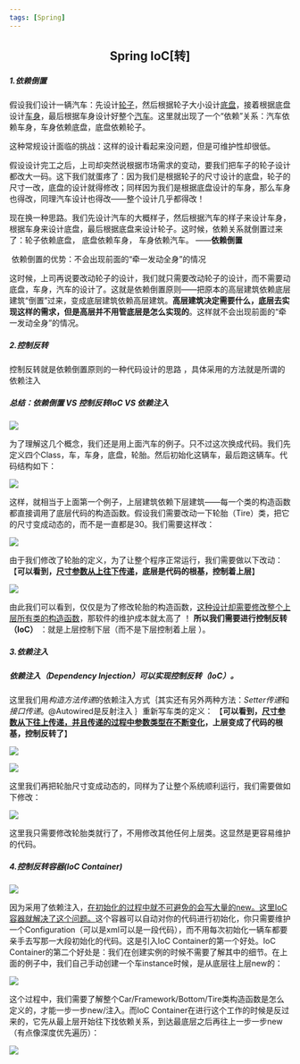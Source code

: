 ```yaml
---
tags: [Spring]
---
```

## <center>Spring IoC[转]</center>

##### 1.依赖倒置

​	假设我们设计一辆汽车：先设计<u>轮子</u>，然后根据轮子大小设计<u>底盘</u>，接着根据底盘设计<u>车身</u>，最后根据车身设计好整个<u>汽车</u>。这里就出现了一个“依赖”关系：汽车依赖车身，车身依赖底盘，底盘依赖轮子。

​	这种常规设计面临的挑战：这样的设计看起来没问题，但是可维护性却很低。

​	假设设计完工之后，上司却突然说根据市场需求的变动，要我们把车子的轮子设计都改大一码。这下我们就蛋疼了：因为我们是根据轮子的尺寸设计的底盘，轮子的尺寸一改，底盘的设计就得修改；同样因为我们是根据底盘设计的车身，那么车身也得改，同理汽车设计也得改——整个设计几乎都得改！	

​	现在换一种思路。我们先设计汽车的大概样子，然后根据汽车的样子来设计车身，根据车身来设计底盘，最后根据底盘来设计轮子。这时候，依赖关系就倒置过来了：轮子依赖底盘， 底盘依赖车身， 车身依赖汽车。 ——**依赖倒置**

​	依赖倒置的优势：不会出现前面的“牵一发动全身”的情况

​	这时候，上司再说要改动轮子的设计，我们就只需要改动轮子的设计，而不需要动底盘，车身，汽车的设计了。这就是依赖倒置原则——把原本的高层建筑依赖底层建筑“倒置”过来，变成底层建筑依赖高层建筑。**高层建筑决定需要什么，底层去实现这样的需求，但是高层并不用管底层是怎么实现的**。这样就不会出现前面的“牵一发动全身”的情况。 

##### 2.控制反转

控制反转就是依赖倒置原则的一种代码设计的思路 ，具体采用的方法就是所谓的依赖注入

##### 总结：依赖倒置 VS 控制反转IoC VS 依赖注入

![](https://fenglinliu.github.io/assets/img/blog/2019-02-18_152618.png)

为了理解这几个概念，我们还是用上面汽车的例子。只不过这次换成代码。我们先定义四个Class，车，车身，底盘，轮胎。然后初始化这辆车，最后跑这辆车。代码结构如下： 

![](https://fenglinliu.github.io/assets/img/blog/640.jpg)

这样，就相当于上面第一个例子，上层建筑依赖下层建筑——每一个类的构造函数都直接调用了底层代码的构造函数。假设我们需要改动一下轮胎（Tire）类，把它的尺寸变成动态的，而不是一直都是30。我们需要这样改： 

![](https://fenglinliu.github.io/assets/img/blog/6401.jpg)

由于我们修改了轮胎的定义，为了让整个程序正常运行，我们需要做以下改动：【**可以看到，<u>尺寸参数从上往下传递</u>，底层是代码的根基，控制着上层**】 

![](https://fenglinliu.github.io/assets/img/blog/6402.jpg)

由此我们可以看到，仅仅是为了修改轮胎的构造函数，<u>这种设计却需要修改整个上层所有类的构造函数</u>，那软件的维护成本就太高了 ！ **所以我们需要进行控制反转（IoC）** ：就是上层控制下层（而不是下层控制着上层 ）。

##### 3.依赖注入

##### **依赖注入（Dependency Injection）可以实现控制反转（IoC）**。 

这里我们用*构造方法传递*的依赖注入方式｛其实还有另外两种方法：*Setter传递*和*接口传递*。@Autowired是反射注入 ｝重新写车类的定义： 【**可以看到，<u>尺寸参数从下往上传递，并且传递的过程中参数类型在不断变化</u>，上层变成了代码的根基，控制反转了**】

![](https://fenglinliu.github.io/assets/img/blog/6403.jpg)

![](https://fenglinliu.github.io/assets/img/blog/6405.jpg)

这里我们再把轮胎尺寸变成动态的，同样为了让整个系统顺利运行，我们需要做如下修改： 

![](https://fenglinliu.github.io/assets/img/blog/6404.jpg)

这里我只需要修改轮胎类就行了，不用修改其他任何上层类。这显然是更容易维护的代码。 

##### 4.控制反转容器(IoC Container)

![](https://fenglinliu.github.io/assets/img/blog/6406.jpg)

因为采用了依赖注入，<u>在初始化的过程中就不可避免的会写大量的new。这里IoC容器就解决了这个问题。</u>这个容器可以自动对你的代码进行初始化，你只需要维护一个Configuration（可以是xml可以是一段代码），而不用每次初始化一辆车都要亲手去写那一大段初始化的代码。这是引入IoC Container的第一个好处。IoC  Container的第二个好处是：我们在创建实例的时候不需要了解其中的细节。在上面的例子中，我们自己手动创建一个车instance时候，是从底层往上层new的： 

![](https://fenglinliu.github.io/assets/img/blog/6407.jpg)

这个过程中，我们需要了解整个Car/Framework/Bottom/Tire类构造函数是怎么定义的，才能一步一步new/注入。而IoC  Container在进行这个工作的时候是反过来的，它先从最上层开始往下找依赖关系，到达最底层之后再往上一步一步new（有点像深度优先遍历）： 

![](https://fenglinliu.github.io/assets/img/blog/6408.jpg)



